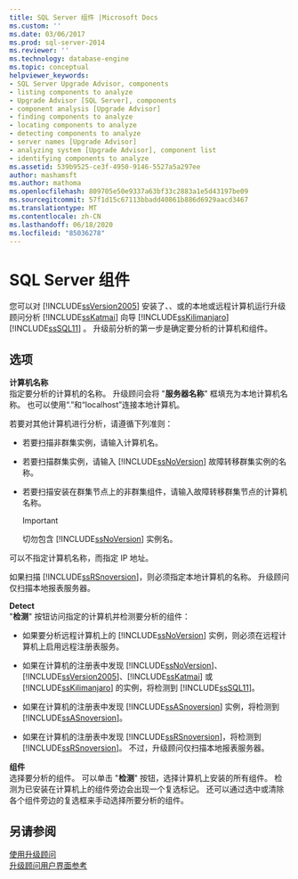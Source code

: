 ```yaml
---
title: SQL Server 组件 |Microsoft Docs
ms.custom: ''
ms.date: 03/06/2017
ms.prod: sql-server-2014
ms.reviewer: ''
ms.technology: database-engine
ms.topic: conceptual
helpviewer_keywords:
- SQL Server Upgrade Advisor, components
- listing components to analyze
- Upgrade Advisor [SQL Server], components
- component analysis [Upgrade Advisor]
- finding components to analyze
- locating components to analyze
- detecting components to analyze
- server names [Upgrade Advisor]
- analyzing system [Upgrade Advisor], component list
- identifying components to analyze
ms.assetid: 539b9525-ce3f-4950-9146-5527a5a297ee
author: mashamsft
ms.author: mathoma
ms.openlocfilehash: 809705e50e9337a63bf33c2883a1e5d43197be09
ms.sourcegitcommit: 57f1d15c67113bbadd40861b886d6929aacd3467
ms.translationtype: MT
ms.contentlocale: zh-CN
ms.lasthandoff: 06/18/2020
ms.locfileid: "85036278"
---
```

# <a name="sql-server-components"></a>SQL Server 组件
  您可以对 [!INCLUDE[ssVersion2005](../../includes/ssversion2005-md.md)] 安装了、、或的本地或远程计算机运行升级顾问分析 [!INCLUDE[ssKatmai](../../includes/sskatmai-md.md)] 向导 [!INCLUDE[ssKilimanjaro](../../includes/sskilimanjaro-md.md)] [!INCLUDE[ssSQL11](../../includes/sssql11-md.md)] 。 升级前分析的第一步是确定要分析的计算机和组件。  
  
## <a name="options"></a>选项  
 **计算机名称**  
 指定要分析的计算机的名称。 升级顾问会将 "**服务器名称**" 框填充为本地计算机名称。 也可以使用“.”和“localhost”连接本地计算机。  
  
 若要对其他计算机进行分析，请遵循下列准则：  
  
-   若要扫描非群集实例，请输入计算机名。  
  
-   若要扫描群集实例，请输入 [!INCLUDE[ssNoVersion](../../includes/ssnoversion-md.md)] 故障转移群集实例的名称。  
  
-   若要扫描安装在群集节点上的非群集组件，请输入故障转移群集节点的计算机名称。  
  
    > [!IMPORTANT]  
    >  切勿包含 [!INCLUDE[ssNoVersion](../../includes/ssnoversion-md.md)] 实例名。  
  
 可以不指定计算机名称，而指定 IP 地址。  
  
 如果扫描 [!INCLUDE[ssRSnoversion](../../includes/ssrsnoversion-md.md)]，则必须指定本地计算机的名称。 升级顾问仅扫描本地报表服务器。  
  
 **Detect**  
 "**检测**" 按钮访问指定的计算机并检测要分析的组件：  
  
-   如果要分析远程计算机上的 [!INCLUDE[ssNoVersion](../../includes/ssnoversion-md.md)] 实例，则必须在远程计算机上启用远程注册表服务。  
  
-   如果在计算机的注册表中发现 [!INCLUDE[ssNoVersion](../../includes/ssnoversion-md.md)]、[!INCLUDE[ssVersion2005](../../includes/ssversion2005-md.md)]、[!INCLUDE[ssKatmai](../../includes/sskatmai-md.md)] 或 [!INCLUDE[ssKilimanjaro](../../includes/sskilimanjaro-md.md)] 的实例，将检测到 [!INCLUDE[ssSQL11](../../includes/sssql11-md.md)]。  
  
-   如果在计算机的注册表中发现 [!INCLUDE[ssASnoversion](../../includes/ssasnoversion-md.md)] 实例，将检测到 [!INCLUDE[ssASnoversion](../../includes/ssasnoversion-md.md)]。  
  
-   如果在计算机的注册表中发现 [!INCLUDE[ssRSnoversion](../../includes/ssrsnoversion-md.md)]，将检测到 [!INCLUDE[ssRSnoversion](../../includes/ssrsnoversion-md.md)]。 不过，升级顾问仅扫描本地报表服务器。  
  
 **组件**  
 选择要分析的组件。 可以单击 "**检测**" 按钮，选择计算机上安装的所有组件。 检测为已安装在计算机上的组件旁边会出现一个复选标记。 还可以通过选中或清除各个组件旁边的复选框来手动选择所要分析的组件。  
  
## <a name="see-also"></a>另请参阅  
 [使用升级顾问](../../../2014/sql-server/install/working-with-upgrade-advisor.md)   
 [升级顾问用户界面参考](../../../2014/sql-server/install/upgrade-advisor-user-interface-reference.md)  
  
  
